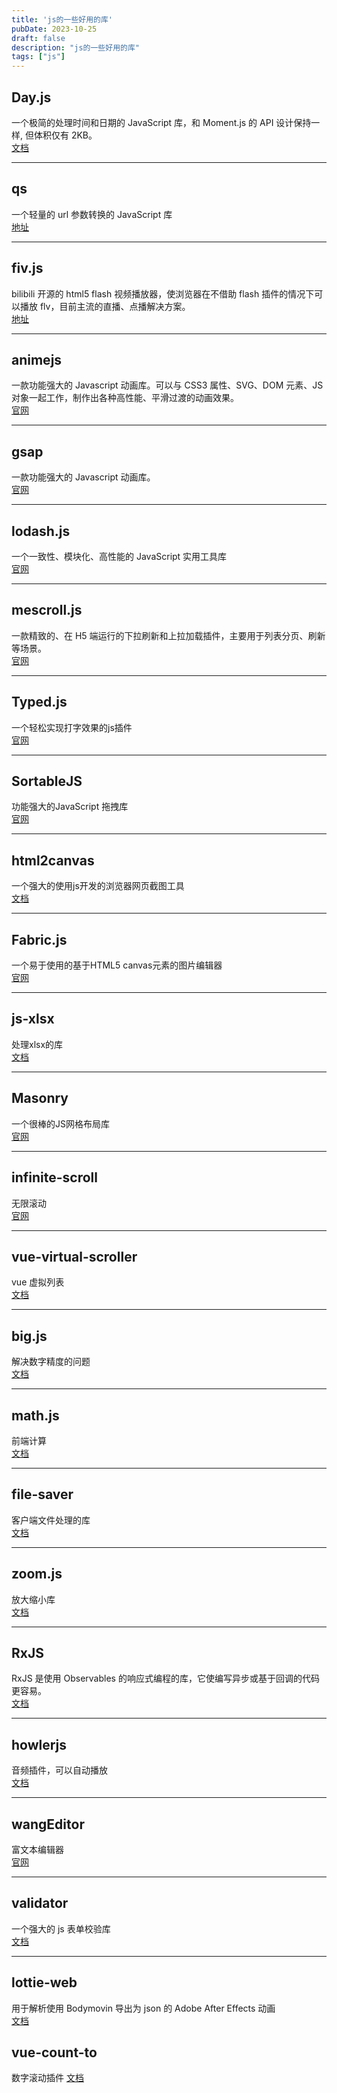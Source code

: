 ```yaml
---
title: 'js的一些好用的库'
pubDate: 2023-10-25
draft: false
description: "js的一些好用的库"
tags: ["js"]
---
```


## Day.js
一个极简的处理时间和日期的 JavaScript 库，和 Moment.js 的 API 设计保持一样, 但体积仅有 2KB。  
[文档](https://dayjs.gitee.io/zh-CN/)   

---

## qs
一个轻量的 url 参数转换的 JavaScript 库   
[地址](https://github.com/ljharb/qs)   

---

## fiv.js
bilibili 开源的 html5 flash 视频播放器，使浏览器在不借助 flash 插件的情况下可以播放 flv，目前主流的直播、点播解决方案。  
[地址](https://github.com/bilibili/flv.js)  

---

## animejs
一款功能强大的 Javascript 动画库。可以与 CSS3 属性、SVG、DOM 元素、JS 对象一起工作，制作出各种高性能、平滑过渡的动画效果。   
[官网](https://animejs.com/)  

---

## gsap
一款功能强大的 Javascript 动画库。  
[官网](https://gsap.com/)   

---

## lodash.js
一个一致性、模块化、高性能的 JavaScript 实用工具库  
[官网](https://lodash.com/)  

---

## mescroll.js
一款精致的、在 H5 端运行的下拉刷新和上拉加载插件，主要用于列表分页、刷新等场景。  
[官网](https://www.mescroll.com/)  

---

## Typed.js
一个轻松实现打字效果的js插件  
[官网](https://mattboldt.com/demos/typed-js/) 

---

## SortableJS
功能强大的JavaScript 拖拽库  
[官网](https://github.com/SortableJS/Sortable) 

---

## html2canvas
一个强大的使用js开发的浏览器网页截图工具  
[文档](https://html2canvas.hertzen.com/getting-started) 

---

## Fabric.js 
一个易于使用的基于HTML5 canvas元素的图片编辑器    
[官网](http://fabricjs.com/) 

---

## js-xlsx
处理xlsx的库   
[文档](https://github.com/protobi/js-xlsx) 

---

## Masonry
一个很棒的JS网格布局库  
[官网](https://masonry.desandro.com/)

---

## infinite-scroll
无限滚动  
[官网](https://infinite-scroll.com/)

---

## vue-virtual-scroller
vue 虚拟列表   
[文档](https://github.com/Akryum/vue-virtual-scroller) 

---

## big.js
解决数字精度的问题  
[文档](https://mikemcl.github.io/big.js/#big) 

---

## math.js
前端计算  
[文档](https://github.com/josdejong/mathjs) 

---

## file-saver 
客户端文件处理的库  
[文档](https://github.com/eligrey/FileSaver.js) 

---

## zoom.js
放大缩小库  
[文档](https://github.com/hakimel/zoom.js) 

---

## RxJS
RxJS 是使用 Observables 的响应式编程的库，它使编写异步或基于回调的代码更容易。  
[文档](https://cn.rx.js.org/)

---

## howlerjs
音频插件，可以自动播放  
[文档](https://howlerjs.com/)

---

## wangEditor
富文本编辑器  
[官网](https://www.wangeditor.com/)

---

## validator
一个强大的 js 表单校验库  
[文档](https://github.com/validatorjs/validator.js)

---

## lottie-web
用于解析使用 Bodymovin 导出为 json 的 Adobe After Effects 动画  
[文档](https://github.com/airbnb/lottie-web)


## vue-count-to
数字滚动插件 
[文档](https://github.com/xiaofan9/vue-count-to?tab=readme-ov-file)



